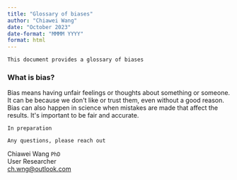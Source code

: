 ---title: "Glossary of biases"author: "Chiawei Wang"date: "October 2023"date-format: "MMMM YYYY"format: html---`This document provides a glossary of biases`### What is bias?Bias means having unfair feelings or thoughts about something or someone. It can be because we don't like or trust them, even without a good reason. Bias can also happen in science when mistakes are made that affect the results. It's important to be fair and accurate.`In preparation``Any questions, please reach out`Chiawei Wang `PhD`\User Researcher\[ch.wng\@outlook.com](mailto:ch.wng@outlook.com)